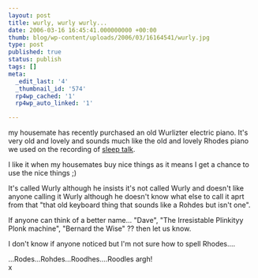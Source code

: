 ```yaml
---
layout: post
title: wurly, wurly wurly...
date: 2006-03-16 16:45:41.000000000 +00:00
thumb: blog/wp-content/uploads/2006/03/16164541/wurly.jpg
type: post
published: true
status: publish
tags: []
meta:
  _edit_last: '4'
  _thumbnail_id: '574'
  rp4wp_cached: '1'
  rp4wp_auto_linked: '1'

---
```

<p>my housemate has recently purchased an old Wurlizter electric piano.  It's very old and lovely and sounds much like the old and lovely Rhodes  piano we used on the recording of <a href="http://sugardrum.bandcamp.com/track/sleeptalk">sleep talk</a>.</p>
<p>I like it when my housemates buy nice things as it means I get a  chance to use the nice things ;)</p>

<p>It's called Wurly although he  insists it's not called Wurly and doesn't like anyone calling it Wurly  although he doesn't know what else to call it aprt from that "that old  keyboard thing that sounds like a Rohdes but isn't one".</p>
<p>If  anyone can think of a better name... "Dave", "The Irresistable Plinkityy  Plonk machine", "Bernard the Wise" ?? then let us know.</p>
<p>I  don't know if anyone noticed but I'm not sure how to spell Rhodes....</p>
<p>...Rodes...Rohdes...Roodhes....Roodles  argh!<br />
x</p>
